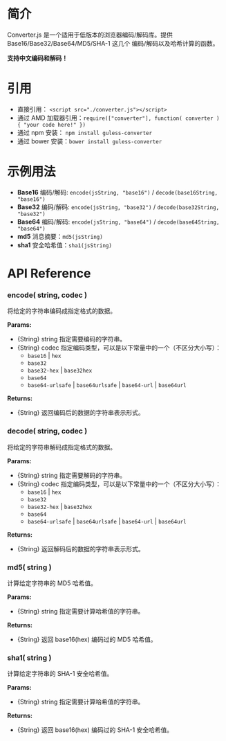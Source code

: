 # 简介
Converter.js 是一个适用于低版本的浏览器编码/解码库。提供 Base16/Base32/Base64/MD5/SHA-1 这几个
编码/解码以及哈希计算的函数。

**支持中文编码和解码！**

# 引用
- 直接引用： `<script src="./converter.js"></script>`
- 通过 AMD 加载器引用：`require(["converter"], function( converter ) { "your code here!" })` 
- 通过 npm 安装： `npm install guless-converter`
- 通过 bower 安装：`bower install guless-converter`

# 示例用法
- **Base16** 编码/解码: `encode(jsString, "base16")` / `decode(base16String, "base16")`
- **Base32** 编码/解码: `encode(jsString, "base32")` / `decode(base32String, "base32")`
- **Base64** 编码/解码: `encode(jsString, "base64")` / `decode(base64String, "base64")`
- **md5** 消息摘要：`md5(jsString)`
- **sha1** 安全哈希值：`sha1(jsString)`

# API Reference
### encode( string, codec )
将给定的字符串编码成指定格式的数据。

**Params:**
- {String} string 指定需要编码的字符串。
- {String} codec 指定编码类型，可以是以下常量中的一个（不区分大小写）：
  * `base16` | `hex`
  * `base32`
  * `base32-hex` | `base32hex`
  * `base64`
  * `base64-urlsafe` | `base64urlsafe` | `base64-url` | `base64url`

**Returns:**
- {String} 返回编码后的数据的字符串表示形式。

### decode( string, codec )
将给定的字符串解码成指定格式的数据。

**Params:**
- {String} string 指定需要解码的字符串。
- {String} codec 指定编码类型，可以是以下常量中的一个（不区分大小写）：
  * `base16` | `hex`
  * `base32`
  * `base32-hex` | `base32hex`
  * `base64`
  * `base64-urlsafe` | `base64urlsafe` | `base64-url` | `base64url`

**Returns:**
- {String} 返回解码后的数据的字符串表示形式。


### md5( string )
计算给定字符串的 MD5 哈希值。

**Params:**
- {String} string 指定需要计算哈希值的字符串。

**Returns:**
- {String} 返回 base16(hex) 编码过的 MD5 哈希值。

### sha1( string )
计算给定字符串的 SHA-1 安全哈希值。

**Params:**
- {String} string 指定需要计算哈希值的字符串。

**Returns:**
- {String} 返回 base16(hex) 编码过的 SHA-1 安全哈希值。